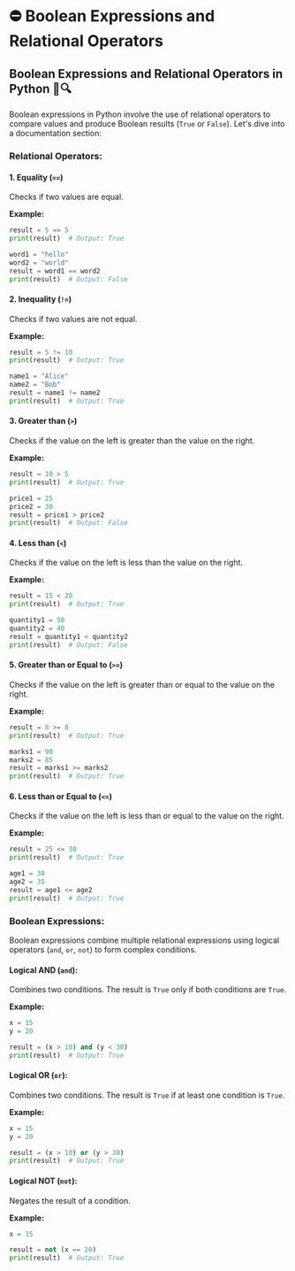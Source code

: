 # ⛔ Boolean Expressions and Relational Operators

## Boolean Expressions and Relational Operators in Python 🚀🔍

Boolean expressions in Python involve the use of relational operators to compare values and produce Boolean results (`True` or `False`). Let's dive into a documentation section:

### Relational Operators:

#### 1. Equality (`==`)

Checks if two values are equal.

**Example:**

```python
result = 5 == 5
print(result)  # Output: True

word1 = "hello"
word2 = "world"
result = word1 == word2
print(result)  # Output: False
```

#### 2. Inequality (`!=`)

Checks if two values are not equal.

**Example:**

```python
result = 5 != 10
print(result)  # Output: True

name1 = "Alice"
name2 = "Bob"
result = name1 != name2
print(result)  # Output: True
```

#### 3. Greater than (`>`)

Checks if the value on the left is greater than the value on the right.

**Example:**

```python
result = 10 > 5
print(result)  # Output: True

price1 = 25
price2 = 30
result = price1 > price2
print(result)  # Output: False
```

#### 4. Less than (`<`)

Checks if the value on the left is less than the value on the right.

**Example:**

```python
result = 15 < 20
print(result)  # Output: True

quantity1 = 50
quantity2 = 40
result = quantity1 < quantity2
print(result)  # Output: False
```

#### 5. Greater than or Equal to (`>=`)

Checks if the value on the left is greater than or equal to the value on the right.

**Example:**

```python
result = 8 >= 8
print(result)  # Output: True

marks1 = 90
marks2 = 85
result = marks1 >= marks2
print(result)  # Output: True
```

#### 6. Less than or Equal to (`<=`)

Checks if the value on the left is less than or equal to the value on the right.

**Example:**

```python
result = 25 <= 30
print(result)  # Output: True

age1 = 30
age2 = 35
result = age1 <= age2
print(result)  # Output: True
```

### Boolean Expressions:

Boolean expressions combine multiple relational expressions using logical operators (`and`, `or`, `not`) to form complex conditions.

#### Logical AND (`and`):

Combines two conditions. The result is `True` only if both conditions are `True`.

**Example:**

```python
x = 15
y = 20

result = (x > 10) and (y < 30)
print(result)  # Output: True
```

#### Logical OR (`or`):

Combines two conditions. The result is `True` if at least one condition is `True`.

**Example:**

```python
x = 15
y = 20

result = (x > 10) or (y > 30)
print(result)  # Output: True
```

#### Logical NOT (`not`):

Negates the result of a condition.

**Example:**

```python
x = 15

result = not (x == 20)
print(result)  # Output: True
```

